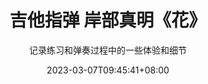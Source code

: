 ---
title: "吉他指弹 岸部真明《花》"
subtitle: "记录练习和弹奏过程中的一些体验和细节"
date: 2023-03-07T09:45:41+08:00
draft: true
descriprion: this is a test md
keywords: abc
tags:
- 吉他
- 指弹
- 岸部真明

categories:
- 音乐
---